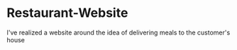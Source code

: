 # Restaurant-Website
I've realized a website around the idea of delivering meals to the customer's house
